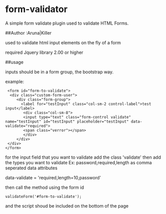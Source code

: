 # form-validator
A simple form validate plugin used to validate HTML Forms.  

##Author :Aruna|Killer

 used to validate html input elements on the fly
 of a form

 required Jquery library 2.00 or higher

##usage

  inputs should be in a form group, the bootstrap way.
  
  example:
     
     <form id="form-to-validate">
      <div class="custom-form-user">
         <div class="form-group">
           <label for="testInput" class="col-sm-2 control-label">test input</label>
            <div class="col-sm-8">
            <input type="text" class="form-control validate"  name="testInput" id="testInput" placeholder="testInput" data-   validate="required">
            <span class="verror"></span>
            </div>
         </div>
     </div>
    </form>

  for the input field that you want to validate add the class 'validate'
  then add the types you want to validate Ex: password,required,length as comma seperated data attributes

  data-validate = 'required,length=10,password'

  then call the method using the form id

    validateForm('#form-to-validate');

  and the script shoud be included on the bottom of the page



